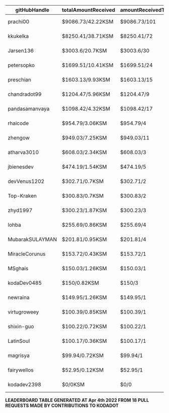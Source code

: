 | gitHubHandle   | totalAmountReceived | amountReceivedToMergedPrs | numOfOpenPRs | mergedPrs | closedPrs | linesAddedToLinesRemoved | totalCommitsMerged | lastTransactionLink  |
|-----------------|-----------------------|-------------------------------|-----------------|------------|------------|------------------------------|----------------------|------------------------------------------------------------------------------------------------------------------------------------|  
| prachi00 | $9086.73/42.22KSM | $9086.73/101 | 110 | 101 | 9 | 2793/3250 | 516 | [Link to last transaction](https://kusama.subscan.io/extrinsic/0x8220eacad05f9d04b1f1b3d3daf1e752d021ec93dc5e1a85f580eca64401a8db) |
| kkukelka | $8250.41/38.71KSM | $8250.41/72 | 74 | 72 | 2 | 6911/3253 | 291 | [Link to last transaction](https://kusama.subscan.io/extrinsic/0x9703cb6682700b1c997cb40d0c9da3fb564b5bd87cca95de51b7dbdf8f2d641b) |
| Jarsen136 | $3003.6/20.7KSM | $3003.6/30 | 32 | 30 | 2 | 966/1442 | 95 | [Link to last transaction](https://kusama.subscan.io/extrinsic/0x59c3dfd5c70cbae3de2cc4e5b3117686fc2c9ef01903963fd3fc2835ea2c09d4) |
| petersopko | $1699.51/10.41KSM | $1699.51/24 | 26 | 24 | 2 | 418/134 | 64 | [Link to last transaction](https://kusama.subscan.io/extrinsic/0x8220eacad05f9d04b1f1b3d3daf1e752d021ec93dc5e1a85f580eca64401a8db) |
| preschian | $1603.13/9.93KSM | $1603.13/15 | 16 | 15 | 1 | 17586/18608 | 121 | [Link to last transaction](https://kusama.subscan.io/extrinsic/0xc345ec04d4c6449cd86d05f2521c84cea42663453f49a2ef98557b93f7c13dba) |
| chandradot99 | $1204.47/5.96KSM | $1204.47/9 | 9 | 9 | 0 | 900/146 | 43 | [Link to last transaction](https://kusama.subscan.io/extrinsic/0xa60c8eda47807651d47079645ac2a23241e38ec6f5f434b229eebbcdd1fa4c10) |
| pandasamanvaya | $1098.42/4.32KSM | $1098.42/17 | 18 | 17 | 1 | 1560/455 | 68 | [Link to last transaction](https://kusama.subscan.io/extrinsic/0xa2b431d8f528ad863174d5378f89fd90016c872a227f06b4d1714c652c3a18d9) |
| rhaicode | $954.79/3.06KSM | $954.79/4 | 7 | 4 | 3 | 1001/667 | 32 | [Link to last transaction](https://kusama.subscan.io/extrinsic/0xdf0621c718394966b2bf3df5dcf74b988c62e9aa01e13a1ea3014e1ad9b92889) |
| zhengow | $949.03/7.25KSM | $949.03/11 | 11 | 11 | 0 | 548/227 | 54 | [Link to last transaction](https://kusama.subscan.io/extrinsic/0x0221e0e2fa136caa37150856b07e60eb60f2044efbaa3ada23e1a0a268db1015) |
| atharva3010 | $608.03/2.34KSM | $608.03/3 | 4 | 3 | 1 | 50/87 | 12 | [Link to last transaction](https://kusama.subscan.io/extrinsic/0x3642ecc104efef83d1cf81d87110cd3c31fe35d0ba72ce9bed13dc2c01a70cfc) |
| jbienesdev | $474.19/1.54KSM | $474.19/5 | 5 | 5 | 0 | 409/49 | 9 | [Link to last transaction](https://kusama.subscan.io/extrinsic/0x0563971bd8839e5e25dc53572e17b8367dda373f2441d3e04613c74099d3751e) |
| devVenus1202 | $302.71/0.7KSM | $302.71/2 | 3 | 2 | 1 | 305/28 | 95 | [Link to last transaction](https://kusama.subscan.io/extrinsic/0xd2cb95fd62f98cde83f1ce47dab3fa7636b111116a193f6185d26b7c376f7f4f) |
| Top-Kraken | $300.83/0.7KSM | $300.83/2 | 4 | 2 | 2 | 579/4 | 26 | [Link to last transaction](https://kusama.subscan.io/extrinsic/0xe4e984cf692f06a76319756e0e6a9589c0bfaa8420868e42118991d60650e19b) |
| zhyd1997 | $300.23/1.87KSM | $300.23/3 | 5 | 3 | 2 | 90/33 | 16 | [Link to last transaction](https://kusama.subscan.io/extrinsic/0x0b08a489e2124ccad0234854cfb213fcd28333fffa35baad53bccc63aefb5f84) |
| lohba | $255.69/0.86KSM | $255.69/4 | 4 | 4 | 0 | 51/17 | 21 | [Link to last transaction](https://kusama.subscan.io/extrinsic/0x00915c8de0bdc4a8b91dab001bf9b3c538e397d80139e88fdebd1f177c6eaae0) |
| MubarakSULAYMAN | $201.81/0.95KSM | $201.81/4 | 5 | 4 | 1 | 61/11 | 261 | [Link to last transaction](https://kusama.subscan.io/extrinsic/0x0162abe9a26b4733f9d4dbc306d137f1ece23a8ab361a550c019159efae225cb) |
| MiracleCorunus | $153.72/0.43KSM | $153.72/1 | 5 | 1 | 4 | 315/131 | 192 | [Link to last transaction](https://kusama.subscan.io/extrinsic/10176854-4) |
| MSghais | $150.03/1.26KSM | $150.03/1 | 2 | 1 | 1 | 80/1 | 12 | [Link to last transaction](https://kusama.subscan.io/extrinsic/0x4e7b6cdfb2ab29a4e03a2740ebcf24f3363cbf32d1121efc82de7120249d48b3) |
| kodaDev0485 | $150/0.82KSM | $150/3 | 3 | 3 | 0 | 2/18 | 3 | [Link to last transaction](https://kusama.subscan.io/extrinsic/0x8220eacad05f9d04b1f1b3d3daf1e752d021ec93dc5e1a85f580eca64401a8db) |
| newraina | $149.95/1.26KSM | $149.95/1 | 1 | 1 | 0 | 61/5 | 7 | [Link to last transaction](https://kusama.subscan.io/extrinsic/0x21bbca43605aa8eacd0e901e09063a8a1613a23d68e6c6b4b792569c850c582c) |
| virtugroweey | $100.39/0.85KSM | $100.39/1 | 1 | 1 | 0 | 552/96 | 2 | [Link to last transaction](https://kusama.subscan.io/extrinsic/0xc62df416cfc829e216bc05902599ae7d4bd893a1ec14588fcddcabf4e98142d8) |
| shixin-guo | $100.22/0.72KSM | $100.22/1 | 1 | 1 | 0 | 1/1 | 1 | [Link to last transaction](https://kusama.subscan.io/extrinsic/0xe07fc97e53b52f88e5944e19d6e0aad19108f69747b378e1d31a4c7fc8ada238) |
| LatinSoul | $100.17/0.36KSM | $100.17/1 | 3 | 1 | 2 | 32/32 | 7 | [Link to last transaction](https://kusama.subscan.io/extrinsic/0x14101d25cb4ddc73159dfadabba18c6e3f98fa369dfce47cefde7699d964a538) |
| magrisya | $99.94/0.72KSM | $99.94/1 | 2 | 1 | 1 | 639/0 | 8 | [Link to last transaction](https://kusama.subscan.io/extrinsic/0x9d2eeb9bd4f32b95bdefb9bff7f84025eb46473f3844c6107cb02613d85570a5) |
| fairywellos | $52.95/0.12KSM | $52.95/1 | 2 | 1 | 1 | 22/3 | 9 | [Link to last transaction](https://kusama.subscan.io/extrinsic/0x9b8c61de44f59da4d0ba0ffda3b732470435bc9042604fe3c2f04a3df2585542) |
| kodadev2398 | $0/0KSM | $0/0 | 2 | 0 | 1 | 0/0 | 0 | [Link to last transaction](null) |

 
 **LEADERBOARD TABLE GENERATED AT Apr 4th 2022 FROM 18 PULL REQUESTS MADE BY CONTRIBUTIONS TO KODADOT**